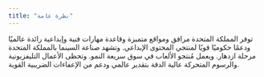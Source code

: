 ```yaml
---
title: "نظرة عامة"
---
```

توفر المملكة المتحدة مرافق ومواقع متميزة وقاعدة مهارات فنية وإبداعية رائدة عالميًا ودعمًا حكوميًا قويًا لمنتجي المحتوى الإبداعي.
وتشهد صناعة السينما بالمملكة المتحدة مرحلة ازدهار. ويعمل مُنتجو الألعاب في سوق سريعة النمو. وتحظى الأعمال التليفزيونية والرسوم المتحركة عالية الدقة بتقدير عالمي ودعم من الإعفاءات الضريبية القوية.

